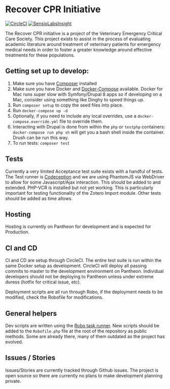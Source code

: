 # Recover CPR Initiative
[![CircleCI](https://circleci.com/gh/dustinleblanc/veccs/tree/master.svg?style=svg)](https://circleci.com/gh/dustinleblanc/veccs/tree/master) [![SensioLabsInsight](https://insight.sensiolabs.com/projects/eda4584d-e7ae-4a0c-97f4-8ec284909625/mini.png)](https://insight.sensiolabs.com/projects/eda4584d-e7ae-4a0c-97f4-8ec284909625)

The Recover CPR initiative is a project of the Veterinary Emergency Critical Care Society. This project exists to assist in the process of evaluating academic literature around treatment of veterinary patients for emergency medical needs in order to foster a greater knowledge around effective treatments for these populations.
## Getting set up to develop:

1. Make sure you have [Composer](https://getcomposer.org/doc/00-intro.md) installed
2. Make sure you have Docker and [Docker-Compose](https://docs.docker.com/compose/) available. Docker for Mac runs super slow with Symfony/Drupal 8 apps so if developing on a Mac, consider using something like Dinghy to speed things up.
3. Run `composer setup` to copy the seed files into place.
4. Run `docker-compose up -d`
5. Optionally, if you need to include any local overrides, use a `docker-compose.override.yml` file to override them.
6. Interacting with Drupal is done from within the `php` or `testphp` containers: `docker-compose run php sh` will get you a bash shell inside the container. Drush can be run this way.
7. To run tests: `composer test`

## Tests

Currently a very limited Acceptance test suite exists with a handful of tests. The Test runner is [Codeception](http://codeception.com/) and we are using PhantomJS via WebDriver to allow for some Javascript/Ajax interaction. This should be added to and extended. PHP-VCR is installed but not yet working. This is particularly important for testing functionality of the Zotero Import module. Other tests should be added as time allows.

## Hosting

Hosting is currently on Pantheon for development and is expected for Production.

## CI and CD

CI and CD are setup through CircleCI. The entire test suite is run within the same Docker setup as development. CircleCI will deploy all passing commits to master to the development environment on Pantheon. Individual developers should not be deploying to Pantheon unless under extreme duress (hotfix for critical issue, etc).

Deployment scripts are all run through Robo, if the deployment needs to be modified, check the Robofile for modifications.

## General helpers

Dev scripts are written using the [Robo task runner](http://robo.li/). New scripts should be added to the `Robofile.php` file at the root of the repository as public methods. Some are already there, many of them outdated as the project has evolved.

## Issues / Stories
Issues/Stories are currently tracked through Github issues. The project is open source so there are currently no plans to make development planning private.
